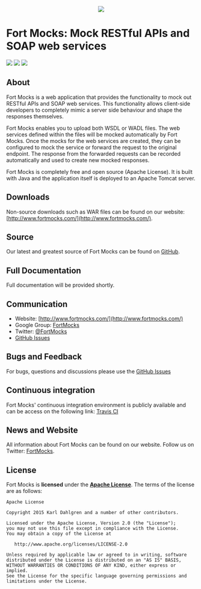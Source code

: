 <p align="center"><img src="http://fortmocks.com/images/fm-logo-small.png"></div></p>

# Fort Mocks: Mock RESTful APIs and SOAP web services

[![][travis img]][travis]
[![][release img]][release]
[![][license img]][license]

## About

Fort Mocks is a web application that provides the functionality to mock out RESTful APIs and SOAP web services. This functionality allows client-side developers to completely mimic a server side behaviour and shape the responses themselves.

Fort Mocks enables you to upload both WSDL or WADL files. The web services defined within the files will be mocked automatically by Fort Mocks. Once the mocks for the web services are created, they can be configured to mock the service or forward the request to the original endpoint. The response from the forwarded requests can be recorded automatically and used to create new mocked responses.

Fort Mocks is completely free and open source (Apache License). It is built with Java and the application itself is deployed to an Apache Tomcat server.

## Downloads

Non-source downloads such as WAR files can be found on our website: [http://www.fortmocks.com/](http://www.fortmocks.com/).

## Source

Our latest and greatest source of Fort Mocks can be found on [GitHub](https://github.com/fortmocks/fortmocks/).

## Full Documentation

Full documentation will be provided shortly.

## Communication
- Website: [http://www.fortmocks.com/](http://www.fortmocks.com/)
- Google Group: [FortMocks](http://groups.google.com/d/forum/fortmocks)
- Twitter: [@FortMocks](http://twitter.com/FortMocks)
- [GitHub Issues](https://github.com/fortmocks/fortmocks/issues)

## Bugs and Feedback

For bugs, questions and discussions please use the [GitHub Issues](https://github.com/fortmocks/fortmocks/issues)

## Continuous integration

Fort Mocks' continuous integration environment is publicly available and can be access on the following link: [Travis CI](https://travis-ci.org/fortmocks/fortmocks)

## News and Website

All information about Fort Mocks can be found on our website. Follow us on Twitter: [FortMocks](http://twitter.com/FortMocks).

## License

Fort Mocks is **licensed** under the **[Apache License](https://github.com/fortmocks/fortmocks/blob/master/LICENSE.txt)**. The terms of the license are as follows:

    Apache License

    Copyright 2015 Karl Dahlgren and a number of other contributors.

    Licensed under the Apache License, Version 2.0 (the "License");
    you may not use this file except in compliance with the License.
    You may obtain a copy of the License at

       http://www.apache.org/licenses/LICENSE-2.0

    Unless required by applicable law or agreed to in writing, software
    distributed under the License is distributed on an "AS IS" BASIS,
    WITHOUT WARRANTIES OR CONDITIONS OF ANY KIND, either express or implied.
    See the License for the specific language governing permissions and
    limitations under the License.

[travis]:https://travis-ci.org/fortmocks/fortmocks
[travis img]:https://travis-ci.org/fortmocks/fortmocks.svg?branch=develop

[release]:https://github.com/netflix/hystrix/releases
[release img]:https://img.shields.io/github/release/fortmocks/fortmocks.svg

[license]:LICENSE
[license img]:https://img.shields.io/badge/License-Apache%202-blue.svg
